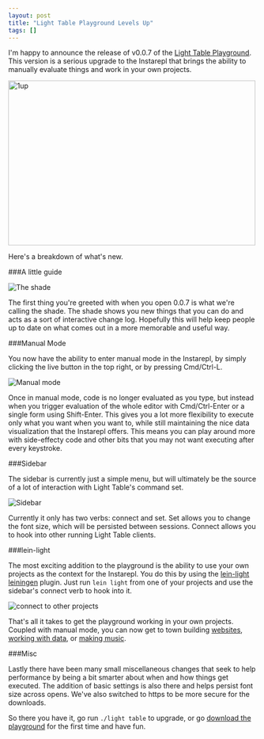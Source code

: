 ```yaml
---
layout: post
title: "Light Table Playground Levels Up"
tags: []
---
```


I'm happy to announce the release of v0.0.7 of the [Light Table Playground][ltp]. This version is a serious upgrade to the Instarepl that brings the ability to manually evaluate things and work in your own projects.

<a href="http://www.flickr.com/photos/siette/2723726610/" title="1up by siette, on Flickr"><img src="http://farm4.staticflickr.com/3130/2723726610_d448c38713.jpg" width="500" height="333" alt="1up"></a>

Here's a breakdown of what's new.

###A little guide

![The shade](/images/lightable/shade.png)

The first thing you're greeted with when you open 0.0.7 is what we're calling the shade. The shade shows you new things that you can do and acts as a sort of interactive change log. Hopefully this will help keep people up to date on what comes out in a more memorable and useful way.

###Manual Mode

You now have the ability to enter manual mode in the Instarepl, by simply clicking the live button in the top right, or by pressing Cmd/Ctrl-L.

![Manual mode](/images/lightable/manual.png)

Once in manual mode, code is no longer evaluated as you type, but instead when you trigger evaluation of the whole editor with Cmd/Ctrl-Enter or a single form using Shift-Enter. This gives you a lot more flexibility to execute only what you want when you want to, while still maintaining the nice data visualization that the Instarepl offers. This means you can play around more with side-effecty code and other bits that you may not want executing after every keystroke.

###Sidebar

The sidebar is currently just a simple menu, but will ultimately be the source of a lot of interaction with Light Table's command set.

![Sidebar](/images/lightable/sidebar.png)

Currently it only has two verbs: connect and set. Set allows you to change the font size, which will be persisted between sessions. Connect allows you to hook into other running Light Table clients.

###lein-light

The most exciting addition to the playground is the ability to use your own projects as the context for the Instarepl. You do this by using the [lein-light][ll] [leiningen][lein] plugin. Just run `lein light` from one of your projects and use the sidebar's connect verb to hook into it.

![connect to other projects](/images/lightable/connect.png)

That's all it takes to get the playground working in your own projects. Coupled with manual mode, you can now get to town building [websites][noir], [working with data][cascalog], or [making music][overtone].

###Misc

Lastly there have been many small miscellaneous changes that seek to help performance by being a bit smarter about when and how things get executed. The addition of basic settings is also there and helps persist font size across opens. We've also switched to https to be more secure for the downloads.

So there you have it, go run `./light table` to upgrade, or go [download the playground][ltp] for the first time and have fun.

[ll]: http://app.kodowa.com/playground/lein-light
[lein]: http://leiningen.org
[ltp]: http://www.lighttable.com
[noir]: http://webnoir.org
[cascalog]: https://github.com/nathanmarz/cascalog/
[overtone]: http://overtone.github.com/



